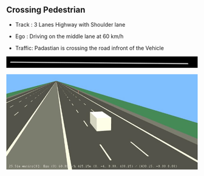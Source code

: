 ## Crossing Pedestrian 

- Track : 3 Lanes Highway with Shoulder lane

- Ego : Driving on the middle lane at 60 km/h

- Traffic: Padastian is crossing the road infront of the Vehicle

![](https://github.com/PerpetuumProgress/OVAL-Assets/blob/dev/datasets/ALKS_Scenario_4.2_3_CrossingPedestrian_TEMPLATE/ALKS_Road_sc.PNG)

![](https://github.com/PerpetuumProgress/OVAL-Assets/blob/dev/datasets/ALKS_Scenario_4.2_3_CrossingPedestrian_TEMPLATE/ALKS_Scenario_4.2_3_CrossingPedestrian_TEMPLATE.gif)
